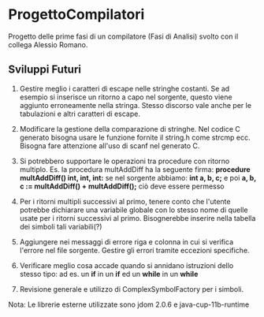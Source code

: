 # ProgettoCompilatori
Progetto delle prime fasi di un compilatore (Fasi di Analisi) svolto con il collega Alessio Romano.

## Sviluppi Futuri
1. Gestire meglio i caratteri di escape nelle stringhe costanti. Se ad esempio si inserisce un ritorno a capo nel sorgente, questo viene aggiunto erroneamente nella stringa.
Stesso discorso vale anche per le tabulazioni e altri caratteri di escape.

2. Modificare la gestione della comparazione di stringhe. Nel codice C generato bisogna usare le funzione fornite il string.h come strcmp ecc.
Bisogna fare attenzione all'uso di scanf nel generato C.

3. Si potrebbero supportare le operazioni tra procedure con ritorno multiplo. 
Es. la procedura multAddDiff ha la seguente firma: **procedure multAddDiff() int, int, int:**
se nel sorgente abbiamo: **int a, b, c;** e poi **a, b, c := multAddDiff() + multAddDiff();** ciò deve essere permesso

4. Per i ritorni multipli successivi al primo, tenere conto che l'utente potrebbe dichiarare una variabile globale 
con lo stesso nome di quelle usate per i ritorni successivi al primo. Bisognerebbe inserire nella tabella dei simboli tali variabili(?)

5. Aggiungere nei messaggi di errore riga e colonna in cui si verifica l'errore nel file sorgente. Gestire gli errori tramite eccezioni specifiche.

6. Verificare meglio cosa accade quando si annidano istruzioni dello stesso tipo: ad es. un **if** in un **if** ed un **while** in un **while**

7. Revisione generale e utilizzo di ComplexSymbolFactory per i simboli.

Nota: Le librerie esterne utilizzate sono jdom 2.0.6 e java-cup-11b-runtime
